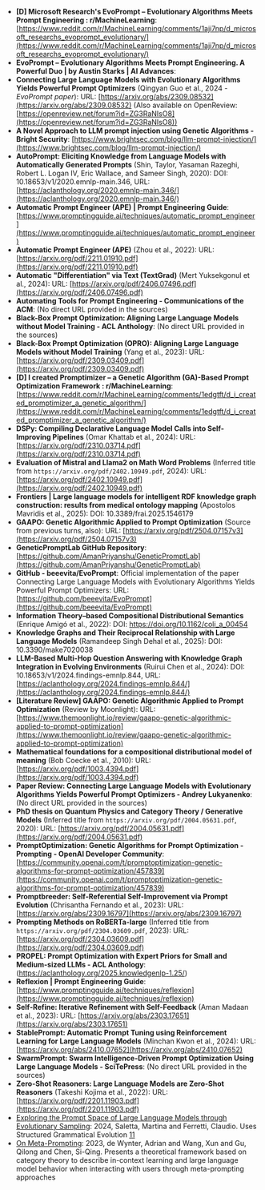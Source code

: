 *   **[D] Microsoft Research's EvoPrompt – Evolutionary Algorithms Meets Prompt Engineering : r/MachineLearning**: [https://www.reddit.com/r/MachineLearning/comments/1aji7np/d_microsoft_researchs_evoprompt_evolutionary/](https://www.reddit.com/r/MachineLearning/comments/1aji7np/d_microsoft_researchs_evoprompt_evolutionary/)
*   **EvoPrompt – Evolutionary Algorithms Meets Prompt Engineering. A Powerful Duo | by Austin Starks | AI Advances**:
*   **Connecting Large Language Models with Evolutionary Algorithms Yields Powerful Prompt Optimizers** (Qingyan Guo et al., 2024 - *EvoPrompt paper*): URL: [https://arxiv.org/abs/2309.08532](https://arxiv.org/abs/2309.08532) (Also available on OpenReview: [https://openreview.net/forum?id=ZG3RaNIsO8](https://openreview.net/forum?id=ZG3RaNIsO8))
*   **A Novel Approach to LLM prompt injection using Genetic Algorithms - Bright Security**: [https://www.brightsec.com/blog/llm-prompt-injection/](https://www.brightsec.com/blog/llm-prompt-injection/)
*   **AutoPrompt: Eliciting Knowledge from Language Models with Automatically Generated Prompts** (Shin, Taylor, Yasaman Razeghi, Robert L. Logan IV, Eric Wallace, and Sameer Singh, 2020): DOI: 10.18653/v1/2020.emnlp-main.346, URL: [https://aclanthology.org/2020.emnlp-main.346/](https://aclanthology.org/2020.emnlp-main.346/)
*   **Automatic Prompt Engineer (APE) | Prompt Engineering Guide**: [https://www.promptingguide.ai/techniques/automatic_prompt_engineer](https://www.promptingguide.ai/techniques/automatic_prompt_engineer)
*   **Automatic Prompt Engineer (APE)** (Zhou et al., 2022): URL: [https://arxiv.org/pdf/2211.01910.pdf](https://arxiv.org/pdf/2211.01910.pdf)
*   **Automatic "Differentiation" via Text (TextGrad)** (Mert Yuksekgonul et al., 2024): URL: [https://arxiv.org/pdf/2406.07496.pdf](https://arxiv.org/pdf/2406.07496.pdf)
*   **Automating Tools for Prompt Engineering - Communications of the ACM**: (No direct URL provided in the sources)
*   **Black-Box Prompt Optimization: Aligning Large Language Models without Model Training - ACL Anthology**: (No direct URL provided in the sources)
*   **Black-Box Prompt Optimization (OPRO): Aligning Large Language Models without Model Training** (Yang et al., 2023): URL: [https://arxiv.org/pdf/2309.03409.pdf](https://arxiv.org/pdf/2309.03409.pdf)
*   **[D] I created Promptimizer – a Genetic Algorithm (GA)-Based Prompt Optimization Framework : r/MachineLearning**: [https://www.reddit.com/r/MachineLearning/comments/1edgtft/d_i_created_promptimizer_a_genetic_algorithm/](https://www.reddit.com/r/MachineLearning/comments/1edgtft/d_i_created_promptimizer_a_genetic_algorithm/)
*   **DSPy: Compiling Declarative Language Model Calls into Self-Improving Pipelines** (Omar Khattab et al., 2024): URL: [https://arxiv.org/pdf/2310.03714.pdf](https://arxiv.org/pdf/2310.03714.pdf)
*   **Evaluation of Mistral and Llama2 on Math Word Problems** (Inferred title from `https://arxiv.org/pdf/2402.10949.pdf`, 2024): URL: [https://arxiv.org/pdf/2402.10949.pdf](https://arxiv.org/pdf/2402.10949.pdf)
*   **Frontiers | Large language models for intelligent RDF knowledge graph construction: results from medical ontology mapping** (Apostolos Mavridis et al., 2025): DOI: 10.3389/frai.2025.1546179
*   **GAAPO: Genetic Algorithmic Applied to Prompt Optimization** (Source from previous turns, also): URL: [https://arxiv.org/pdf/2504.07157v3](https://arxiv.org/pdf/2504.07157v3)
*   **GeneticPromptLab GitHub Repository**: [https://github.com/AmanPriyanshu/GeneticPromptLab](https://github.com/AmanPriyanshu/GeneticPromptLab)
*   **GitHub - beeevita/EvoPrompt**: Official implementation of the paper Connecting Large Language Models with Evolutionary Algorithms Yields Powerful Prompt Optimizers: URL: [https://github.com/beeevita/EvoPrompt](https://github.com/beeevita/EvoPrompt)
*   **Information Theory–based Compositional Distributional Semantics** (Enrique Amigó et al., 2022): DOI: https://doi.org/10.1162/coli_a_00454
*   **Knowledge Graphs and Their Reciprocal Relationship with Large Language Models** (Ramandeep Singh Dehal et al., 2025): DOI: 10.3390/make7020038
*   **LLM-Based Multi-Hop Question Answering with Knowledge Graph Integration in Evolving Environments** (Ruirui Chen et al., 2024): DOI: 10.18653/v1/2024.findings-emnlp.844, URL: [https://aclanthology.org/2024.findings-emnlp.844/](https://aclanthology.org/2024.findings-emnlp.844/)
*   **[Literature Review] GAAPO: Genetic Algorithmic Applied to Prompt Optimization** (Review by Moonlight): URL: [https://www.themoonlight.io/review/gaapo-genetic-algorithmic-applied-to-prompt-optimization](https://www.themoonlight.io/review/gaapo-genetic-algorithmic-applied-to-prompt-optimization)
*   **Mathematical foundations for a compositional distributional model of meaning** (Bob Coecke et al., 2010): URL: [https://arxiv.org/pdf/1003.4394.pdf](https://arxiv.org/pdf/1003.4394.pdf)
*   **Paper Review: Connecting Large Language Models with Evolutionary Algorithms Yields Powerful Prompt Optimizers - Andrey Lukyanenko**: (No direct URL provided in the sources)
*   **PhD thesis on Quantum Physics and Category Theory / Generative Models** (Inferred title from `https://arxiv.org/pdf/2004.05631.pdf`, 2020): URL: [https://arxiv.org/pdf/2004.05631.pdf](https://arxiv.org/pdf/2004.05631.pdf)
*   **PromptOptimization: Genetic Algorithms for Prompt Optimization - Prompting - OpenAI Developer Community**: [https://community.openai.com/t/promptoptimization-genetic-algorithms-for-prompt-optimization/457839](https://community.openai.com/t/promptoptimization-genetic-algorithms-for-prompt-optimization/457839)
*   **Promptbreeder: Self-Referential Self-Improvement via Prompt Evolution** (Chrisantha Fernando et al., 2023): URL: [https://arxiv.org/abs/2309.16797](https://arxiv.org/abs/2309.16797)
*   **Prompting Methods on RoBERTa-large** (Inferred title from `https://arxiv.org/pdf/2304.03609.pdf`, 2023): URL: [https://arxiv.org/pdf/2304.03609.pdf](https://arxiv.org/pdf/2304.03609.pdf)
*   **PROPEL: Prompt Optimization with Expert Priors for Small and Medium-sized LLMs - ACL Anthology**: (https://aclanthology.org/2025.knowledgenlp-1.25/)
*   **Reflexion | Prompt Engineering Guide**: [https://www.promptingguide.ai/techniques/reflexion](https://www.promptingguide.ai/techniques/reflexion)
*   **Self-Refine: Iterative Refinement with Self-Feedback** (Aman Madaan et al., 2023): URL: [https://arxiv.org/abs/2303.17651](https://arxiv.org/abs/2303.17651)
*   **StablePrompt: Automatic Prompt Tuning using Reinforcement Learning for Large Language Models** (Minchan Kwon et al., 2024): URL: [https://arxiv.org/abs/2410.07652](https://arxiv.org/abs/2410.07652)
*   **SwarmPrompt: Swarm Intelligence-Driven Prompt Optimization Using Large Language Models - SciTePress**: (No direct URL provided in the sources)
*   **Zero-Shot Reasoners: Large Language Models are Zero-Shot Reasoners** (Takeshi Kojima et al., 2022): URL: [https://arxiv.org/pdf/2201.11903.pdf](https://arxiv.org/pdf/2201.11903.pdf)
* [Exploring the Prompt Space of Large Language Models through Evolutionary Sampling](https://dl.acm.org/doi/10.1145/3638529.3654049): 2024, Saletta, Martina and Ferretti, Claudio.  Uses Structured Grammatical Evolution [11]
* [On Meta-Prompting](https://arxiv.org/abs/2312.06562): 2023, de Wynter, Adrian and Wang, Xun and Gu, Qilong and Chen, Si-Qing. Presents a theoretical framework based on category theory to describe in-context learning and large language model behavior when interacting with users through meta-prompting approaches

[1]: https://arxiv.org/abs/2201.11903 "[2201.11903] Chain-of-Thought Prompting Elicits Reasoning in Large Language Models"
[2]: https://arxiv.org/abs/2309.03409 "[2309.03409] Large Language Models as Optimizers"
[3]: https://arxiv.org/abs/2310.03714 "[2310.03714] DSPy: Compiling Declarative Language Model Calls into Self-Improving Pipelines"
[4]: https://arxiv.org/abs/2406.07496 "[2406.07496] TextGrad: Automatic \"Differentiation\" via Text"
[5]: https://arxiv.org/abs/2402.10949 "[2402.10949] The Unreasonable Effectiveness of Eccentric Automatic Prompts"
[6]: https://arxiv.org/abs/2211.01910 "[2211.01910] Large Language Models Are Human-Level Prompt Engineers"
[7]: https://arxiv.org/abs/2304.03609 "[2304.03609] Revisiting Automated Prompting: Are We Actually Doing Better?"

[8]: https://aclanthology.org/2025.knowledgenlp-1.25/ "PROPEL: Prompt Optimization with Expert Priors for Small and Medium-sized LLMs - ACL Anthology"
[9]: https://dl.acm.org/toc/cacm/2025/68/5?utm_source=chatgpt.com "CACM: Vol 68, No 5 - ACM Digital Library"
[10]: https://aclanthology.org/2024.acl-long.176/ "Black-Box Prompt Optimization: Aligning Large Language Models without Model Training - ACL Anthology"

[11]: https://dl.acm.org/doi/pdf/10.1145/3638529.3654049 "Exploring the Prompt Space of Large Language Models through Evolutionary Sampling"
